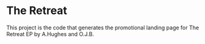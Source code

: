 # The Retreat

This project is the code that generates the promotional landing page for The Retreat EP by A.Hughes and O.J.B.


